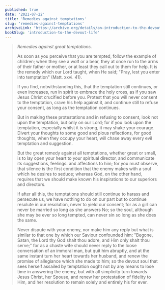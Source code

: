 ```yaml
---
published: true
date: '2021-07-22'
title: 'Remedies against temptations'
slug: 'remedies-against-temptations'
archiveLink: 'https://archive.org/details/an-introduction-to-the-devout-life/page/232?view=theater'
bookSlug: 'introduction-to-the-devout-life'
---
```


> *Remedies against great temptations.*
>
> As soon as you perceive that you are tempted, follow the example of children; when they see a wolf or a bear, they at once run to the arms of their father or mother, or at least they call out to them for help. It is the remedy which our Lord taught, when He said; "Pray, lest you enter into temptation" (Matt. xxvi. 41).
>
> If you find, notwithstanding this, that the temptation still continues, or even increases, run in spirit to embrace the holy cross, as if you saw Jesus Christ crucified before you. Protest that you will never consent to the temptation, crave his help against it, and continue still to refuse your consent, as long as the temptation continues.
>
> But in making these protestations and in refusing to consent, look not upon the temptation, but only on our Lord; for if you look upon the temptation, especially whilst it is strong, it may shake your courage. Divert your thoughts to some good and pious reflections, for good thoughts, when they occupy your heart, will chase away every evil temptation and suggestion.
>
> But the great remedy against all temptations, whether great or small, is to lay open your heart to your spiritual director, and communicate its suggestions, feelings. and affections to him; for you must observe, that silence is the first condition that the enemy makes with a soul which he desires to seduce; whereas God, on the other hand, requires that we should make known his inspirations to our superiors and directors.
>
> If after all this, the temptations should still continue to harass and persecute us, we have nothing to do on our part but to continue resolute in our resolution, never to yield our consent; for as a girl can never be married so long as she answers No; so the soul, although she may be ever so long tempted, can never sin so long as she does the same.
>
> Never dispute with your enemy, nor make him any reply but what is similar to that one by which our Saviour confounded him: "Begone, Satan, the Lord thy God shalt thou adore, and Him only shalt thou serve;" for as a chaste wife should never reply to the loose conversation of an immoral man, but quit him abruptly, and at the same instant turn her heart towards her husband, and renew the promise of allegiance which she made to him; so the devout soul that sees herself assailed by temptation ought not by any means to lose time in answering the enemy, but with all simplicity turn towards Jesus Christ, her Spouse, and renew her protestation of fidelity to Him, and her resolution to remain solely and entirely his for ever.